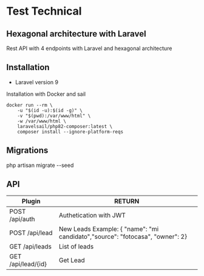 # Test Technical

## Hexagonal architecture with Laravel

Rest API with 4 endpoints with Laravel and hexagonal architecture

## Installation

- Laravel version 9

Installation with Docker and sail

```
docker run --rm \
    -u "$(id -u):$(id -g)" \
    -v "$(pwd):/var/www/html" \
    -w /var/www/html \
    laravelsail/php82-composer:latest \
    composer install --ignore-platform-reqs
```
## Migrations

php artisan migrate --seed

## API

| Plugin | RETURN |
| ------ | ------ |
| POST /api/auth | Authetication with JWT |
| POST /api/lead | New Leads Example: { "name": "mi candidato","source": "fotocasa", "owner": 2} |
| GET /api/leads | List of leads |
| GET /api/lead/{id} | Get Lead |

